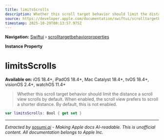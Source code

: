 ```yaml
---
title: limitsScrolls
description: Whether this scroll target behavior should limit the distance a scroll view scrolls by default. When enabled, the scroll view prefers to scroll a shorter distance. By default, this is not enabled.
source: https://developer.apple.com/documentation/swiftui/scrolltargetbehaviorproperties/limitsscrolls
timestamp: 2025-10-29T00:13:57.975Z
---
```


**Navigation:** [Swiftui](/documentation/swiftui) › [scrolltargetbehaviorproperties](/documentation/swiftui/scrolltargetbehaviorproperties)

**Instance Property**

# limitsScrolls

**Available on:** iOS 18.4+, iPadOS 18.4+, Mac Catalyst 18.4+, tvOS 18.4+, visionOS 2.4+, watchOS 11.4+

> Whether this scroll target behavior should limit the distance a scroll view scrolls by default. When enabled, the scroll view prefers to scroll a shorter distance. By default, this is not enabled.

```swift
var limitsScrolls: Bool { get set }
```

---

*Extracted by [sosumi.ai](https://sosumi.ai) - Making Apple docs AI-readable.*
*This is unofficial content. All documentation belongs to Apple Inc.*
